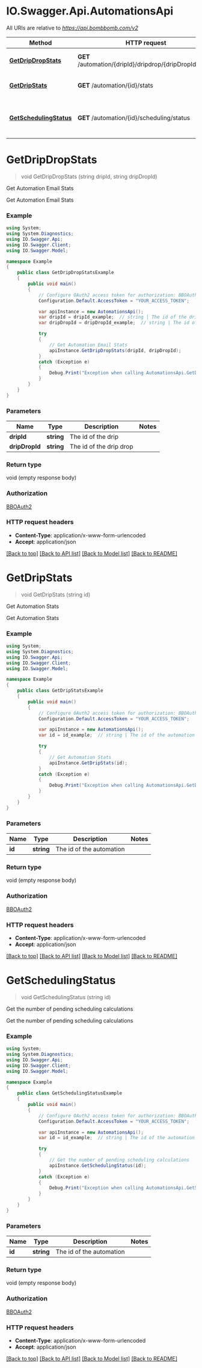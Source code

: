 # IO.Swagger.Api.AutomationsApi

All URIs are relative to *https://api.bombbomb.com/v2*

Method | HTTP request | Description
------------- | ------------- | -------------
[**GetDripDropStats**](AutomationsApi.md#getdripdropstats) | **GET** /automation/{dripId}/dripdrop/{dripDropId}/stats | Get Automation Email Stats
[**GetDripStats**](AutomationsApi.md#getdripstats) | **GET** /automation/{id}/stats | Get Automation Stats
[**GetSchedulingStatus**](AutomationsApi.md#getschedulingstatus) | **GET** /automation/{id}/scheduling/status | Get the number of pending scheduling calculations


<a name="getdripdropstats"></a>
# **GetDripDropStats**
> void GetDripDropStats (string dripId, string dripDropId)

Get Automation Email Stats

Get Automation Email Stats

### Example
```csharp
using System;
using System.Diagnostics;
using IO.Swagger.Api;
using IO.Swagger.Client;
using IO.Swagger.Model;

namespace Example
{
    public class GetDripDropStatsExample
    {
        public void main()
        {
            // Configure OAuth2 access token for authorization: BBOAuth2
            Configuration.Default.AccessToken = "YOUR_ACCESS_TOKEN";

            var apiInstance = new AutomationsApi();
            var dripId = dripId_example;  // string | The id of the drip
            var dripDropId = dripDropId_example;  // string | The id of the drip drop

            try
            {
                // Get Automation Email Stats
                apiInstance.GetDripDropStats(dripId, dripDropId);
            }
            catch (Exception e)
            {
                Debug.Print("Exception when calling AutomationsApi.GetDripDropStats: " + e.Message );
            }
        }
    }
}
```

### Parameters

Name | Type | Description  | Notes
------------- | ------------- | ------------- | -------------
 **dripId** | **string**| The id of the drip | 
 **dripDropId** | **string**| The id of the drip drop | 

### Return type

void (empty response body)

### Authorization

[BBOAuth2](../README.md#BBOAuth2)

### HTTP request headers

 - **Content-Type**: application/x-www-form-urlencoded
 - **Accept**: application/json

[[Back to top]](#) [[Back to API list]](../README.md#documentation-for-api-endpoints) [[Back to Model list]](../README.md#documentation-for-models) [[Back to README]](../README.md)

<a name="getdripstats"></a>
# **GetDripStats**
> void GetDripStats (string id)

Get Automation Stats

Get Automation Stats

### Example
```csharp
using System;
using System.Diagnostics;
using IO.Swagger.Api;
using IO.Swagger.Client;
using IO.Swagger.Model;

namespace Example
{
    public class GetDripStatsExample
    {
        public void main()
        {
            // Configure OAuth2 access token for authorization: BBOAuth2
            Configuration.Default.AccessToken = "YOUR_ACCESS_TOKEN";

            var apiInstance = new AutomationsApi();
            var id = id_example;  // string | The id of the automation

            try
            {
                // Get Automation Stats
                apiInstance.GetDripStats(id);
            }
            catch (Exception e)
            {
                Debug.Print("Exception when calling AutomationsApi.GetDripStats: " + e.Message );
            }
        }
    }
}
```

### Parameters

Name | Type | Description  | Notes
------------- | ------------- | ------------- | -------------
 **id** | **string**| The id of the automation | 

### Return type

void (empty response body)

### Authorization

[BBOAuth2](../README.md#BBOAuth2)

### HTTP request headers

 - **Content-Type**: application/x-www-form-urlencoded
 - **Accept**: application/json

[[Back to top]](#) [[Back to API list]](../README.md#documentation-for-api-endpoints) [[Back to Model list]](../README.md#documentation-for-models) [[Back to README]](../README.md)

<a name="getschedulingstatus"></a>
# **GetSchedulingStatus**
> void GetSchedulingStatus (string id)

Get the number of pending scheduling calculations

Get the number of pending scheduling calculations

### Example
```csharp
using System;
using System.Diagnostics;
using IO.Swagger.Api;
using IO.Swagger.Client;
using IO.Swagger.Model;

namespace Example
{
    public class GetSchedulingStatusExample
    {
        public void main()
        {
            // Configure OAuth2 access token for authorization: BBOAuth2
            Configuration.Default.AccessToken = "YOUR_ACCESS_TOKEN";

            var apiInstance = new AutomationsApi();
            var id = id_example;  // string | The id of the automation

            try
            {
                // Get the number of pending scheduling calculations
                apiInstance.GetSchedulingStatus(id);
            }
            catch (Exception e)
            {
                Debug.Print("Exception when calling AutomationsApi.GetSchedulingStatus: " + e.Message );
            }
        }
    }
}
```

### Parameters

Name | Type | Description  | Notes
------------- | ------------- | ------------- | -------------
 **id** | **string**| The id of the automation | 

### Return type

void (empty response body)

### Authorization

[BBOAuth2](../README.md#BBOAuth2)

### HTTP request headers

 - **Content-Type**: application/x-www-form-urlencoded
 - **Accept**: application/json

[[Back to top]](#) [[Back to API list]](../README.md#documentation-for-api-endpoints) [[Back to Model list]](../README.md#documentation-for-models) [[Back to README]](../README.md)

